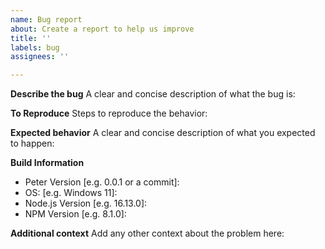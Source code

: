 ```yaml
---
name: Bug report
about: Create a report to help us improve
title: ''
labels: bug
assignees: ''

---
```


**Describe the bug**
A clear and concise description of what the bug is:

**To Reproduce**
Steps to reproduce the behavior:

**Expected behavior**
A clear and concise description of what you expected to happen:

**Build Information**
- Peter Version [e.g. 0.0.1 or a commit]:
- OS: [e.g. Windows 11]:
- Node.js Version [e.g. 16.13.0]:
- NPM Version [e.g. 8.1.0]:

**Additional context**
Add any other context about the problem here:

